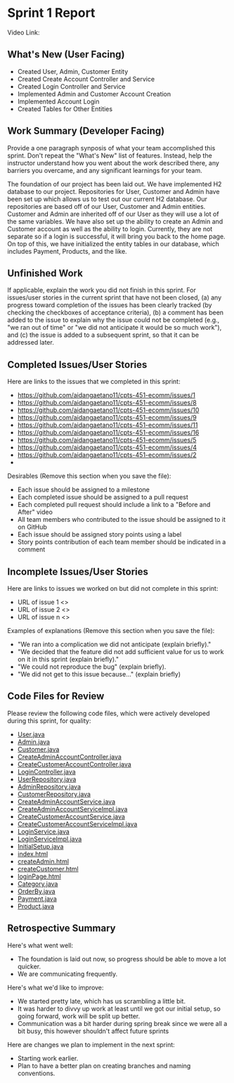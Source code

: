 # Sprint 1 Report 
Video Link: 
## What's New (User Facing)
 * Created User, Admin, Customer Entity
 * Created Create Account Controller and Service
 * Created Login Controller and Service
 * Implemented Admin and Customer Account Creation
 * Implemented Account Login
 * Created Tables for Other Entities

## Work Summary (Developer Facing)
Provide a one paragraph synposis of what your team accomplished this sprint. Don't repeat the "What's New" list of features. Instead, help the instructor understand how you went about the work described there, any barriers you overcame, and any significant learnings for your team.

The foundation of our project has been laid out. We have implemented H2 database to our project. Repositories for User, Customer and Admin have been set up which allows us to test out our current H2 database. Our repositories are based off of our User, Customer and Admin entities. Customer and Admin are inherited off of our User as they will use a lot of the same variables. We have also set up the ability to create an Admin and Customer account as well as the ability to login. Currently, they are not separate so if a login is successful, it will bring you back to the home page.
On top of this, we have initialized the entity tables in our database, which includes Payment, Products, and the like.

## Unfinished Work
If applicable, explain the work you did not finish in this sprint. For issues/user stories in the current sprint that have not been closed, (a) any progress toward completion of the issues has been clearly tracked (by checking the checkboxes of  acceptance criteria), (b) a comment has been added to the issue to explain why the issue could not be completed (e.g., "we ran out of time" or "we did not anticipate it would be so much work"), and (c) the issue is added to a subsequent sprint, so that it can be addressed later.

## Completed Issues/User Stories
Here are links to the issues that we completed in this sprint:

 * https://github.com/aidangaetano11/cpts-451-ecomm/issues/1
 * https://github.com/aidangaetano11/cpts-451-ecomm/issues/8
 * https://github.com/aidangaetano11/cpts-451-ecomm/issues/10
 * https://github.com/aidangaetano11/cpts-451-ecomm/issues/9
 * https://github.com/aidangaetano11/cpts-451-ecomm/issues/11
 * https://github.com/aidangaetano11/cpts-451-ecomm/issues/16
 * https://github.com/aidangaetano11/cpts-451-ecomm/issues/5
 * https://github.com/aidangaetano11/cpts-451-ecomm/issues/4
 * https://github.com/aidangaetano11/cpts-451-ecomm/issues/2
 * 

 Desirables (Remove this section when you save the file):
  * Each issue should be assigned to a milestone
  * Each completed issue should be assigned to a pull request
  * Each completed pull request should include a link to a "Before and After" video
  * All team members who contributed to the issue should be assigned to it on GitHub
  * Each issue should be assigned story points using a label
  * Story points contribution of each team member should be indicated in a comment
 
 ## Incomplete Issues/User Stories
 Here are links to issues we worked on but did not complete in this sprint:
 
 * URL of issue 1 <<One sentence explanation of why issue was not completed>>
 * URL of issue 2 <<One sentence explanation of why issue was not completed>>
 * URL of issue n <<One sentence explanation of why issue was not completed>>
 
 Examples of explanations (Remove this section when you save the file):
  * "We ran into a complication we did not anticipate (explain briefly)." 
  * "We decided that the feature did not add sufficient value for us to work on it in this sprint (explain briefly)."
  * "We could not reproduce the bug" (explain briefly).
  * "We did not get to this issue because..." (explain briefly)

## Code Files for Review
Please review the following code files, which were actively developed during this sprint, for quality:
 * [User.java](https://github.com/aidangaetano11/cpts-451-ecomm/tree/main/src/main/java/cpts451/ecomm/entities)
 * [Admin.java](https://github.com/aidangaetano11/cpts-451-ecomm/tree/main/src/main/java/cpts451/ecomm/entities)
 * [Customer.java](https://github.com/aidangaetano11/cpts-451-ecomm/tree/main/src/main/java/cpts451/ecomm/entities)
 * [CreateAdminAccountController.java](https://github.com/aidangaetano11/cpts-451-ecomm/tree/main/src/main/java/cpts451/ecomm/controllers)
 * [CreateCustomerAccountController.java](https://github.com/aidangaetano11/cpts-451-ecomm/tree/main/src/main/java/cpts451/ecomm/controllers)
 * [LoginController.java](https://github.com/aidangaetano11/cpts-451-ecomm/tree/main/src/main/java/cpts451/ecomm/controllers)
 * [UserRepository.java](https://github.com/aidangaetano11/cpts-451-ecomm/tree/main/src/main/java/cpts451/ecomm/repositories)
 * [AdminRepository.java](https://github.com/aidangaetano11/cpts-451-ecomm/tree/main/src/main/java/cpts451/ecomm/repositories)
 * [CustomerRepository.java](https://github.com/aidangaetano11/cpts-451-ecomm/tree/main/src/main/java/cpts451/ecomm/repositories)
 * [CreateAdminAccountService.java](https://github.com/aidangaetano11/cpts-451-ecomm/tree/main/src/main/java/cpts451/ecomm/services)
 * [CreateAdminAccountServiceImpl.java](https://github.com/aidangaetano11/cpts-451-ecomm/tree/main/src/main/java/cpts451/ecomm/services)
 * [CreateCustomerAccountService.java](https://github.com/aidangaetano11/cpts-451-ecomm/tree/main/src/main/java/cpts451/ecomm/services)
 * [CreateCustomerAccountServiceImpl.java](https://github.com/aidangaetano11/cpts-451-ecomm/tree/main/src/main/java/cpts451/ecomm/services)
 * [LoginService.java](https://github.com/aidangaetano11/cpts-451-ecomm/tree/main/src/main/java/cpts451/ecomm/services)
 * [LoginServiceImpl.java](https://github.com/aidangaetano11/cpts-451-ecomm/tree/main/src/main/java/cpts451/ecomm/services)
 * [InitialSetup.java](https://github.com/aidangaetano11/cpts-451-ecomm/tree/main/src/main/java/cpts451/ecomm/setup)
 * [index.html](https://github.com/aidangaetano11/cpts-451-ecomm/tree/main/src/main/resources/templates)
 * [createAdmin.html](https://github.com/aidangaetano11/cpts-451-ecomm/tree/main/src/main/resources/templates)
 * [createCustomer.html](https://github.com/aidangaetano11/cpts-451-ecomm/tree/main/src/main/resources/templates)
 * [loginPage.html](https://github.com/aidangaetano11/cpts-451-ecomm/tree/main/src/main/resources/templates)
 * [Category.java](https://github.com/aidangaetano11/cpts-451-ecomm/blob/main/src/main/java/cpts451/ecomm/entities/Category.java)
 * [OrderBy.java](https://github.com/aidangaetano11/cpts-451-ecomm/blob/main/src/main/java/cpts451/ecomm/entities/OrderBy.java)
 * [Payment.java](https://github.com/aidangaetano11/cpts-451-ecomm/blob/main/src/main/java/cpts451/ecomm/entities/Payment.java)
 * [Product.java](https://github.com/aidangaetano11/cpts-451-ecomm/blob/main/src/main/java/cpts451/ecomm/entities/Product.java)


## Retrospective Summary
Here's what went well:
  * The foundation is laid out now, so progress should be able to move a lot quicker.
  * We are communicating frequently.
 
Here's what we'd like to improve:
   * We started pretty late, which has us scrambling a little bit.
   * It was harder to divvy up work at least until we got our initial setup, so going forward, work will be split up better.
   * Communication was a bit harder during spring break since we were all a bit busy, this however shouldn't affect future sprints  

Here are changes we plan to implement in the next sprint:
   * Starting work earlier.
   * Plan to have a better plan on creating branches and naming conventions.